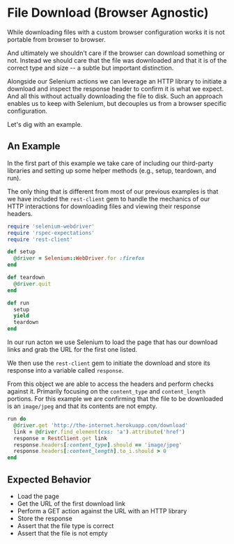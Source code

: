 # File Download (Browser Agnostic)

While downloading files with a custom browser configuration works it is not portable from browser to browser.

And ultimately we shouldn't care if the browser can download something or not. Instead we should care that the file was downloaded and that it is of the correct type and size -- a subtle but important distinction.

Alongside our Selenium actions we can leverage an HTTP library to initiate a download and inspect the response header to confirm it is what we expect. And all this without actually downloading the file to disk. Such an approach enables us to keep with Selenium, but decouples us from a browser specific configuration.

Let's dig with an example.

## An Example

In the first part of this example we take care of including our third-party libraries and setting up some helper methods (e.g., setup, teardown, and run).

The only thing that is different from most of our previous examples is that we have included the `rest-client` gem to handle the mechanics of our HTTP interactions for downloading files and viewing their response headers.

```ruby
require 'selenium-webdriver'
require 'rspec-expectations'
require 'rest-client'

def setup
  @driver = Selenium::WebDriver.for :firefox
end

def teardown
  @driver.quit
end

def run
  setup
  yield
  teardown
end
```

In our run acton we use Selenium to load the page that has our download links and grab the URL for the first one listed.

We then use the `rest-client` gem to initiate the download and store its response into a variable called `response`.

From this object we are able to access the headers and perform checks against it. Primarily focusing on the `content_type` and `content_length` portions. For this example we are confirming that the file to be downloaded is an `image/jpeg` and that its contents are not empty.

```ruby
run do
  @driver.get 'http://the-internet.herokuapp.com/download'
  link = @driver.find_element(css: 'a').attribute('href')
  response = RestClient.get link
  response.headers[:content_type].should == 'image/jpeg'
  response.headers[:content_length].to_i.should > 0
end
```

## Expected Behavior

+ Load the page
+ Get the URL of the first download link
+ Perform a GET action against the URL with an HTTP library
+ Store the response
+ Assert that the file type is correct
+ Assert that the file is not empty
